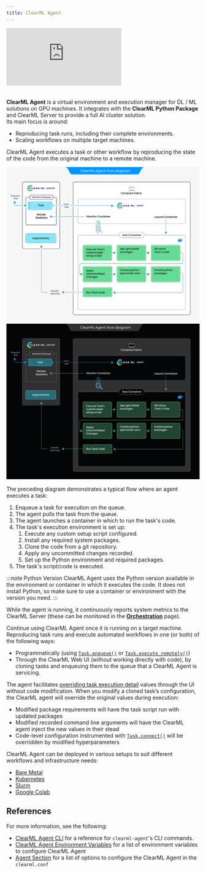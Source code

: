 ```yaml
---
title: ClearML Agent
---
```



<div class="vid" >
<iframe style={{position: 'absolute', top: '0', left: '0', bottom: '0', right: '0', width: '100%', height: '100%'}} 
        src="https://www.youtube.com/embed/MX3BrXnaULs" 
        title="YouTube video player" 
        frameborder="0" 
        allow="accelerometer; autoplay; clipboard-write; encrypted-media; gyroscope; picture-in-picture; fullscreen" 
        allowfullscreen>
</iframe>
</div>

<br/>

**ClearML Agent** is a virtual environment and execution manager for DL / ML solutions on GPU machines. It integrates with the **ClearML Python Package** and ClearML Server to provide a full AI cluster solution. <br/>
Its main focus is around:
- Reproducing task runs, including their complete environments. 
- Scaling workflows on multiple target machines. 

ClearML Agent executes a task or other workflow by reproducing the state of the code from the original machine 
to a remote machine.

![ClearML Agent flow diagram](img/clearml_agent_flow_diagram.png#light-mode-only)
![ClearML Agent flow diagram](img/clearml_agent_flow_diagram_dark.png#dark-mode-only)

The preceding diagram demonstrates a typical flow where an agent executes a task:  

1. Enqueue a task for execution on the queue.
1. The agent pulls the task from the queue.
1. The agent launches a container in which to run the task's code.
1. The task's execution environment is set up:
   1.  Execute any custom setup script configured.
   1.  Install any required system packages.
   1.  Clone the code from a git repository.
   1.  Apply any uncommitted changes recorded.
   1.  Set up the Python environment and required packages.
1. The task's script/code is executed.  

:::note Python Version
ClearML Agent uses the Python version available in the environment or container in which it executes the code. It does not 
install Python, so make sure to use a container or environment with the version you need.
::: 

While the agent is running, it continuously reports system metrics to the ClearML Server (these can be monitored in the 
[**Orchestration**](webapp/webapp_workers_queues.md) page).  

Continue using ClearML Agent once it is running on a target machine. Reproducing task runs and execute 
automated workflows in one (or both) of the following ways: 
* Programmatically (using [`Task.enqueue()`](references/sdk/task.md#taskenqueue) or [`Task.execute_remotely()`](references/sdk/task.md#execute_remotely))
* Through the ClearML Web UI (without working directly with code), by cloning tasks and enqueuing them to the 
  queue that a ClearML Agent is servicing.

The agent facilitates [overriding task execution detail](webapp/webapp_exp_tuning.md) values through the UI without 
code modification. When you modify a cloned task’s configuration, the ClearML agent will override the original values 
during execution:
* Modified package requirements will have the task script run with updated packages
* Modified recorded command line arguments will have the ClearML agent inject the new values in their stead
* Code-level configuration instrumented with [`Task.connect()`](references/sdk/task.md#connect) will be overridden by modified hyperparameters

ClearML Agent can be deployed in various setups to suit different workflows and infrastructure needs:
* [Bare Metal](clearml_agent/clearml_agent_deployment_bare_metal.md#spinning-up-an-agent)
* [Kubernetes](clearml_agent/clearml_agent_deployment_k8s_os)
* [Slurm](clearml_agent/clearml_agent_deployment_slurm.md)
* [Google Colab](guides/ide/google_colab.md)

## References

For more information, see the following:
* [ClearML Agent CLI](clearml_agent/clearml_agent_ref.md) for a reference for `clearml-agent`'s CLI commands. 
* [ClearML Agent Environment Variables](clearml_agent/clearml_agent_env_var.md) for a list of environment variables
to configure ClearML Agent
* [Agent Section](configs/clearml_conf.md#agent-section) for a list of options to configure the ClearML Agent in the 
`clearml.conf`